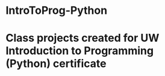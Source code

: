 # IntroToProg-Python
# Class projects created for UW Introduction to Programming (Python) certificate
